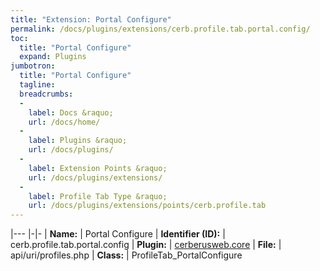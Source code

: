 ```yaml
---
title: "Extension: Portal Configure"
permalink: /docs/plugins/extensions/cerb.profile.tab.portal.config/
toc:
  title: "Portal Configure"
  expand: Plugins
jumbotron:
  title: "Portal Configure"
  tagline: 
  breadcrumbs:
  -
    label: Docs &raquo;
    url: /docs/home/
  -
    label: Plugins &raquo;
    url: /docs/plugins/
  -
    label: Extension Points &raquo;
    url: /docs/plugins/extensions/
  -
    label: Profile Tab Type &raquo;
    url: /docs/plugins/extensions/points/cerb.profile.tab
---
```


|---
|-|-
| **Name:** | Portal Configure
| **Identifier (ID):** | cerb.profile.tab.portal.config
| **Plugin:** | [cerberusweb.core](/docs/plugins/cerberusweb.core/)
| **File:** | api/uri/profiles.php
| **Class:** | ProfileTab_PortalConfigure

